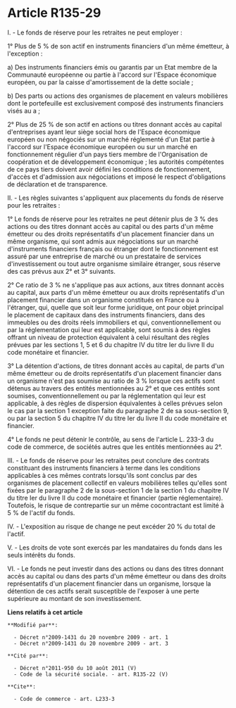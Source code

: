 # Article R135-29

I. - Le fonds de réserve pour les retraites ne peut employer :

1° Plus de 5 % de son actif en instruments financiers d'un même émetteur, à l'exception :

a) Des instruments financiers émis ou garantis par un Etat membre de la Communauté européenne ou partie à l'accord sur
l'Espace économique européen, ou par la caisse d'amortissement de la dette sociale ;

b) Des parts ou actions des organismes de placement en valeurs mobilières dont le portefeuille est exclusivement composé des
instruments financiers visés au a ;

2° Plus de 25 % de son actif en actions ou titres donnant accès au capital d'entreprises ayant leur siège social hors de
l'Espace économique européen ou non négociés sur un marché réglementé d'un Etat partie à l'accord sur l'Espace économique
européen ou sur un marché en fonctionnement régulier d'un pays tiers membre de l'Organisation de coopération et de
développement économique ; les autorités compétentes de ce pays tiers doivent avoir défini les conditions de fonctionnement,
d'accès et d'admission aux négociations et imposé le respect d'obligations de déclaration et de transparence.

II. - Les règles suivantes s'appliquent aux placements du fonds de réserve pour les retraites : 

1° Le fonds de réserve pour les retraites ne peut détenir plus de 3 % des actions ou des titres donnant accès au capital ou
des parts d'un même émetteur ou des droits représentatifs d'un placement financier dans un même organisme, qui sont admis aux
négociations sur un marché d'instruments financiers français ou étranger dont le fonctionnement est assuré par une entreprise
de marché ou un prestataire de services d'investissement ou tout autre organisme similaire étranger, sous réserve des cas
prévus aux 2° et 3° suivants.

2° Ce ratio de 3 % ne s'applique pas aux actions, aux titres donnant accès au capital, aux parts d'un même émetteur ou aux
droits représentatifs d'un placement financier dans un organisme constitués en France ou à l'étranger, qui, quelle que soit
leur forme juridique, ont pour objet principal le placement de capitaux dans des instruments financiers, dans des immeubles
ou des droits réels immobiliers et qui, conventionnellement ou par la réglementation qui leur est applicable, sont soumis à
des règles offrant un niveau de protection équivalent à celui résultant des règles prévues par les sections 1, 5 et 6 du
chapitre IV du titre Ier du livre II du code monétaire et financier.

3° La détention d'actions, de titres donnant accès au capital, de parts d'un même émetteur ou de droits représentatifs d'un
placement financier dans un organisme n'est pas soumise au ratio de 3 % lorsque ces actifs sont détenus au travers des
entités mentionnées au 2° et que ces entités sont soumises, conventionnellement ou par la réglementation qui leur est
applicable, à des règles de dispersion équivalentes à celles prévues selon le cas par la section 1 exception faite du
paragraphe 2 de sa sous-section 9, ou par la section 5 du chapitre IV du titre Ier du livre II du code monétaire et
financier.

4° Le fonds ne peut détenir le contrôle, au sens de l'article L. 233-3 du code de commerce, de sociétés autres que les
entités mentionnées au 2°.

III. - Le fonds de réserve pour les retraites peut conclure des contrats constituant des instruments financiers à terme dans
les conditions applicables à ces mêmes contrats lorsqu'ils sont conclus par des organismes de placement collectif en valeurs
mobilières telles qu'elles sont fixées par le paragraphe 2 de la sous-section 1 de la section 1 du chapitre IV du titre Ier
du livre II du code monétaire et financier (partie réglementaire). Toutefois, le risque de contrepartie sur un même
cocontractant est limité à 5 % de l'actif du fonds.

IV. - L'exposition au risque de change ne peut excéder 20 % du total de l'actif.

V. - Les droits de vote sont exercés par les mandataires du fonds dans les seuls intérêts du fonds.

VI. - Le fonds ne peut investir dans des actions ou dans des titres donnant accès au capital ou dans des parts d'un même
émetteur ou dans des droits représentatifs d'un placement financier dans un organisme, lorsque la détention de ces actifs
serait susceptible de l'exposer à une perte supérieure au montant de son investissement.

**Liens relatifs à cet article**

	**Modifié par**:

	  - Décret n°2009-1431 du 20 novembre 2009 - art. 1
	  - Décret n°2009-1431 du 20 novembre 2009 - art. 3

	**Cité par**:

	  - Décret n°2011-950 du 10 août 2011 (V)
	  - Code de la sécurité sociale. - art. R135-22 (V)

	**Cite**:

	  - Code de commerce - art. L233-3
